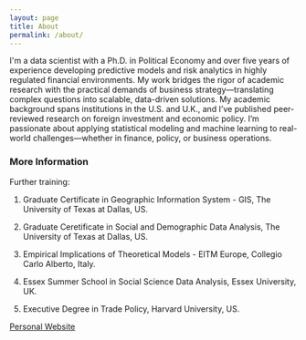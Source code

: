 ```yaml
---
layout: page
title: About
permalink: /about/
---
```


I'm a data scientist with a Ph.D. in Political Economy and over five years of experience developing predictive models and risk analytics in highly regulated financial environments. My work bridges the rigor of academic research with the practical demands of business strategy—translating complex questions into scalable, data-driven solutions. My academic background spans institutions in the U.S. and U.K., and I’ve published peer-reviewed research on foreign investment and economic policy. I’m passionate about applying statistical modeling and machine learning to real-world challenges—whether in finance, policy, or business operations.

### More Information

Further training:

1. Graduate Certificate in Geographic Information System - GIS, The University of Texas at Dallas, US.

2. Graduate Ceretificate in Social and Demographic Data Analysis, The University of Texas at Dallas, US. 

3. Empirical Implications of Theoretical Models - EITM Europe, Collegio Carlo Alberto, Italy.

4. Essex Summer School in Social Science Data Analysis, Essex University, UK.

5. Executive Degree in Trade Policy, Harvard University, US.




[Personal Website](https://www.paulocavallo.wordpress.com "Personal Website")
